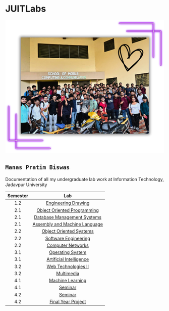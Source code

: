 # JUITLabs

![](/public/groupcover.png)

## `Manas Pratim Biswas`

Documentation of all my undergraduate lab work at Information Technology, Jadavpur University

| Semester |                                        Lab                                         |
| :------: | :--------------------------------------------------------------------------------: |
|   1.2    |     [Engineering Drawing](https://github.com/sanam2405/EngineeringDrawingLabs)     |
|   2.1    |        [Object Oriented Programming](https://github.com/sanam2405/OOPLabs)         |
|   2.1    |        [Database Management Systems](https://github.com/sanam2405/DBMSLabs)        |
|   2.1    |       [Assembly and Machine Language](https://github.com/sanam2405/ASMLabs)        |
|   2.2    |          [Object Oriented Systems](https://github.com/sanam2405/OOSLabs)           |
|   2.2    |    [Software Engineering](https://github.com/sanam2405/SoftwareEngineeringLabs)    |
|   2.2    |       [Computer Networks](https://github.com/sanam2405/ComputerNetworksLabs)       |
|   3.1    |        [Operating System](https://github.com/sanam2405/OperatingSystemLabs)        |
|   3.1    | [Artificial Intelligence](https://github.com/sanam2405/ArtificialIntelligenceLabs) |
|   3.2    |       [Web Technologies II](https://github.com/sanam2405/WebTechnologyLabs)        |
|   3.2    |             [Multimedia](https://github.com/sanam2405/MultimediaLabs)              |
|   4.1    |        [Machine Learning](https://github.com/sanam2405/MachineLearningLabs)        |
|   4.1    |                  [Seminar](https://github.com/sanam2405/Seminar)                   |
|   4.2    |                  [Seminar](https://github.com/sanam2405/Seminar)                   |
|   4.2    |         [Final Year Project](https://github.com/sanam2405/PrivacyNetwork)          |
